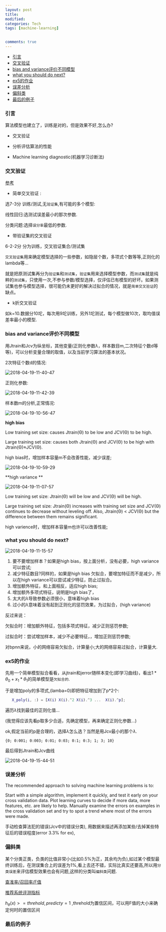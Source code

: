 ```yaml
---
layout: post
title:
modified:
categories: Tech
tags: [machine-learning]

  
comments: true
---
```



<!-- TOC -->

- [引言](#引言)
- [交叉验证](#交叉验证)
- [bias and variance评价不同模型](#bias-and-variance评价不同模型)
- [what you should do next?](#what-you-should-do-next)
- [ex5的作业](#ex5的作业)
- [误差分析](#误差分析)
- [偏斜类](#偏斜类)
- [最后的例子](#最后的例子)

<!-- /TOC -->

### 引言

算法模型也建立了，训练是对的，但是效果不好,怎么办?

* 交叉验证

* 分析评估算法的性能

* Machine learning diagnostic(机器学习诊断法)

### 交叉验证 

[参考](https://blog.csdn.net/Chaolei3/article/details/79270939)

* 简单交叉验证 :

选7-3分 训练/测试,无`验证集`,有可能的多个模型:

线性回归:选测试误差最小的那次参数.

分类问题:选择`误分率`最低的参数.

* 带验证集的交叉验证

6-2-2分 分为训练，交叉验证集合/测试集

`交叉验证集`用来确定模型选择的一些参数，如隐层个数，多项式个数等等,正则化的lambda等...

就是把原测试集再分为`验证集`和`测试集`，`验证集`用来选择模型参数，而`测试集`就是纯粹的`测试集`，只使用一次,不参与参数/模型选择，仅评估已有模型的好坏。如果测试集也参与模型选择，很可能仍未更好的解决过拟合的情况，就是`简单交叉验证`的缺点。

* k折交叉验证

如k=10.数据分10坨，每次用9坨训练，另外1坨测试，每个模型做10次，取均值误差率最小的模型.

### bias and variance评价不同模型

用Jtrain和Jcv为纵坐标，其他变量(正则化参数$\lambda$，样本数目m,二次特征个数d等等)，可以分析变量合理的取值，以及当前学习算法的基本状况。


2次特征个数d的情况:

![2018-04-19-11-40-47](https://images-1257933000.cos.ap-chengdu.myqcloud.com/2018-04-19-11-40-47.png)


正则化参数:

![2018-04-19-11-42-39](https://images-1257933000.cos.ap-chengdu.myqcloud.com/2018-04-19-11-42-39.png)


样本数m的分析,正常情况:

![2018-04-19-10-56-47](https://images-1257933000.cos.ap-chengdu.myqcloud.com/2018-04-19-10-56-47.png)

**high bias**

Low training set size: causes Jtrain(Θ) to be low and JCV(Θ) to be high.

Large training set size: causes both Jtrain(Θ) and JCV(Θ) to be high with Jtrain(Θ)≈JCV(Θ).

high bias时，增加样本容量m不会改善性能，减少误差;

![2018-04-19-10-59-29](https://images-1257933000.cos.ap-chengdu.myqcloud.com/2018-04-19-10-59-29.png)


**high variance **

![2018-04-19-11-07-57](https://images-1257933000.cos.ap-chengdu.myqcloud.com/2018-04-19-11-07-57.png)

Low training set size: Jtrain(Θ) will be low and JCV(Θ) will be high.

Large training set size: Jtrain(Θ) increases with training set size and JCV(Θ) continues to decrease without leveling off. Also, Jtrain(Θ) < JCV(Θ) but the difference between them remains significant.

high varience时，增加样本容量m也许可以改善性能;

### what you should do next?

![2018-04-19-11-15-57](https://images-1257933000.cos.ap-chengdu.myqcloud.com/2018-04-19-11-15-57.png)

1. 要不要增加样本？如果是high bias，按上面分析，没有必要，high variance可以尝试;
2. 减少特征数目?同样的，如果是high bias 欠拟合，要增加特征而不是减少，所以在high variance可以尝试减少特征，防止过拟合。
3. 增加额外特征，和上面相反，适应high bias;
4. 增加额外多项式特征，说明是high bias了，
5. 太大的$\lambda$导致参数必须很小，意味着high bias
6. 过小的$\lambda$意味着没有起到正则化的惩罚效果，为过拟合，(high variance)

反过来说：

欠拟合时：增加额外特征，包括多项式特征，减少正则惩罚参数;

过拟合时：尝试增加样本，减少不必要特征，，增加正则惩罚参数;

对bpnn来说，小的网络容易欠拟合，计算量小;大的网络容易过拟合，计算量大.


### ex5的作业

先用一个简单模型拟合看看，从jtrain和jerror随样本变化(即学习曲线)，看出$1*\theta_{0}+x_{1}*\theta_{1}$的简单模型是`欠拟合的`.

于是增加poly的多项式,(lamba=0)即把特征增加到了p*2个:
```m
   X_poly(i, :) = [X(i) X(i).^2 X(i).^3 ...  X(i).^p];
```
遍历$\lambda$找到最佳的正则化值...

(我觉得应该先看p取多少合适，先确定模型，再来确定正则化参数...)

ok,假定当前的p是合理的，选择$\lambda$怎么选？当然是用Jcv最小的那个$\lambda$.

```
{0; 0:001; 0:003; 0:01; 0:03; 0:1; 0:3; 1; 3; 10}
```
最后得到Jtrain和Jcv曲线

![2018-04-19-15-44-51](https://images-1257933000.cos.ap-chengdu.myqcloud.com/2018-04-19-15-44-51.png)


### 误差分析

The recommended approach to solving machine learning problems is to:

Start with a simple algorithm, implement it quickly, and test it early on your cross validation data.
Plot learning curves to decide if more data, more features, etc. are likely to help.
Manually examine the errors on examples in the cross validation set and try to spot a trend where most of the errors were made.

手动检查算法犯的错误(Jcv中的错误分类), 用数据来描述再添加某些/去掉某些特征后的错误程度(error 3.3% for ex),

### 偏斜类

某个分类正类，负类的比值非常小(比如0.5%为正，其余均为负),如过某个模型最终训练后，在测误集合上的误差为1%,看上去还不错，实际比真实还要高,所以用`分类误差`来评估模型效果也会有问题,这样的分类叫`偏斜类`问题.

[查准率/召回率/F值](https://www.zhihu.com/question/19645541)

[推荐系统评测指标](http://bookshadow.com/weblog/2014/06/10/precision-recall-f-measure/)

$h_{\theta}(x) >= threhold ,predict y = 1$ ,threhold为置信区间，可以用F值的大小来确定何时的置信区间 

### 最后的例子
